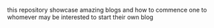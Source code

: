 this repository showcase amazing blogs and how to commence one to whomever may be interested to start their own blog